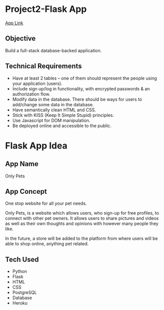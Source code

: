 # Project2-Flask App

[App Link](https://quiet-ocean-29311.herokuapp.com)

## Objective
   Build a full-stack database-backed application.
   
## Technical Requirements
-   Have at least 2 tables – one of them should represent the people using your application (users).
-   Include sign up/log in functionality, with encrypted passwords & an authorization flow.
-   Modify data in the database. There should be ways for users to add/change some data in the database.
-   Have semantically clean HTML and CSS.
-   Stick with KISS (Keep It Simple Stupid) principles.
-   Use Javascript for DOM manipulation.
-   Be deployed online and accessible to the public.

# Flask App Idea

## App Name

Only Pets

## App Concept

One stop website for all your pet needs.

Only Pets, is a website which allows users, who sign-up for free profiles, to connect with other pet owners. It allows users to share pictures and videos as well as their own thoughts and opinions with however many people they like.

In the future, a store will be added to the platform from where users will be able to shop online, anything pet related. 

## Tech Used
-   Python
-   Flask
-   HTML
-   CSS
-   PostgreSQL
-   Database
-   Heroku
